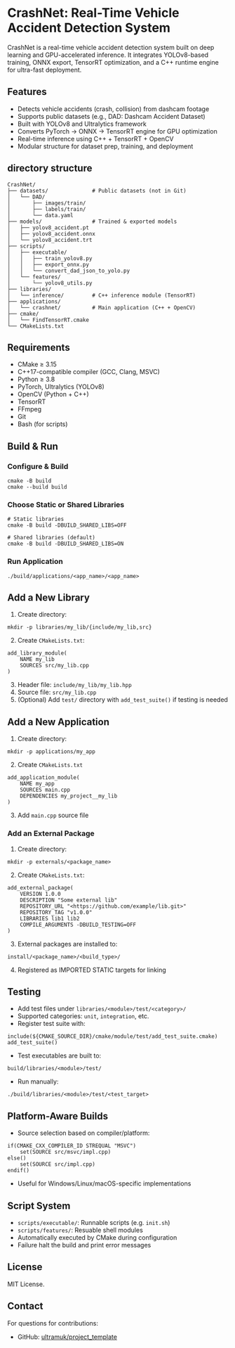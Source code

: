 # CrashNet: Real-Time Vehicle Accident Detection System
CrashNet is a real-time vehicle accident detection system built on deep learning and GPU-accelerated inference.
It integrates YOLOv8-based training, ONNX export, TensorRT optimization, and a C++ runtime engine for ultra-fast deployment.

## Features
- Detects vehicle accidents (crash, collision) from dashcam footage
- Supports public datasets (e.g., DAD: Dashcam Accident Dataset)
- Built with YOLOv8 and Ultralytics framework
- Converts PyTorch → ONNX → TensorRT engine for GPU optimization
- Real-time inference using C++ + TensorRT + OpenCV
- Modular structure for dataset prep, training, and deployment

## directory structure
```
CrashNet/
├── datasets/              # Public datasets (not in Git)
│   └── DAD/
│       ├── images/train/
│       ├── labels/train/
│       └── data.yaml
├── models/                # Trained & exported models
│   ├── yolov8_accident.pt
│   ├── yolov8_accident.onnx
│   └── yolov8_accident.trt
├── scripts/
│   ├── executable/
│   │   ├── train_yolov8.py
│   │   ├── export_onnx.py
│   │   └── convert_dad_json_to_yolo.py
│   └── features/
│       └── yolov8_utils.py
├── libraries/
│   └── inference/         # C++ inference module (TensorRT)
├── applications/
│   └── crashnet/          # Main application (C++ + OpenCV)
├── cmake/
│   └── FindTensorRT.cmake
└── CMakeLists.txt
```

## Requirements
- CMake ≥ 3.15
- C++17-compatible compiler (GCC, Clang, MSVC)
- Python ≥ 3.8
- PyTorch, Ultralytics (YOLOv8)
- OpenCV (Python + C++)
- TensorRT
- FFmpeg
- Git
- Bash (for scripts)

## Build & Run
### Configure & Build
```
cmake -B build
cmake --build build
```

### Choose Static or Shared Libraries
```
# Static libraries
cmake -B build -DBUILD_SHARED_LIBS=OFF

# Shared libraries (default)
cmake -B build -DBUILD_SHARED_LIBS=ON
```

### Run Application
```
./build/applications/<app_name>/<app_name>
```

## Add a New Library
1. Create directory:
```
mkdir -p libraries/my_lib/{include/my_lib,src}
```

2. Create `CMakeLists.txt`:
```
add_library_module(
    NAME my_lib
    SOURCES src/my_lib.cpp
)
```
3. Header file: `include/my_lib/my_lib.hpp`
4. Source file: `src/my_lib.cpp`
5. (Optional) Add `test/` directory with `add_test_suite()` if testing is needed

## Add a New Application
1. Create directory:
```
mkdir -p applications/my_app
```
2. Create `CMakeLists.txt`
```
add_application_module(
    NAME my_app
    SOURCES main.cpp
    DEPENDENCIES my_project__my_lib
)
```
3. Add `main.cpp` source file

### Add an External Package
1. Create directory:
```
mkdir -p externals/<package_name>
```

2. Create `CMakeLists.txt`:
```
add_external_package(
    VERSION 1.0.0
    DESCRIPTION "Some external lib"
    REPOSITORY_URL "<https://github.com/example/lib.git>"
    REPOSITORY_TAG "v1.0.0"
    LIBRARIES lib1 lib2
    COMPILE_ARGUMENTS -DBUILD_TESTING=OFF
)
```

3. External packages are installed to:
```
install/<package_name>/<build_type>/
```

4. Registered as IMPORTED STATIC targets for linking

## Testing
- Add test files under `libraries/<module>/test/<category>/`
- Supported categories: `unit`, `integration`, etc.
- Register test suite with:
```
include(${CMAKE_SOURCE_DIR}/cmake/module/test/add_test_suite.cmake)
add_test_suite()
```
- Test executables are built to:
```
build/libraries/<module>/test/
```
- Run manually:
```
./build/libraries/<module>/test/<test_target>
```

## Platform-Aware Builds
- Source selection based on compiler/platform:
```
if(CMAKE_CXX_COMPILER_ID STREQUAL "MSVC")
    set(SOURCE src/msvc/impl.cpp)
else()
    set(SOURCE src/impl.cpp)
endif()
```
- Useful for Windows/Linux/macOS-specific implementations


## Script System
- `scripts/executable/`: Runnable scripts (e.g. `init.sh`)
- `scripts/features/`: Resuable shell modules
- Automatically executed by CMake during configuration
- Failure halt the build and print error messages


## License
MIT License.

## Contact
For questions for contributions:
- GitHub: [ultramuk/project_template](https://github.com/ultramuk/project_template)
